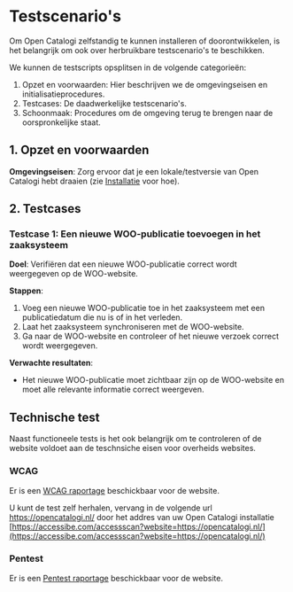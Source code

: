 # Testscenario's

Om Open Catalogi zelfstandig te kunnen installeren of doorontwikkelen, is het belangrijk om ook over herbruikbare testscenario's te beschikken.

We kunnen de testscripts opsplitsen in de volgende categorieën:

1. Opzet en voorwaarden: Hier beschrijven we de omgevingseisen en initialisatieprocedures.
2. Testcases: De daadwerkelijke testscenario's.
3. Schoonmaak: Procedures om de omgeving terug te brengen naar de oorspronkelijke staat.

## 1. Opzet en voorwaarden

**Omgevingseisen**: Zorg ervoor dat je een lokale/testversie van Open Catalogi hebt draaien (zie [Installatie](https://documentatie.opencatalogi.nl/pages/Handleidingen/Installatie) voor hoe).

## 2. Testcases

### Testcase 1: Een nieuwe WOO-publicatie toevoegen in het zaaksysteem

**Doel**: Verifiëren dat een nieuwe WOO-publicatie correct wordt weergegeven op de WOO-website.

**Stappen**:

1. Voeg een nieuwe WOO-publicatie toe in het zaaksysteem met een publicatiedatum die nu is of in het verleden.
2. Laat het zaaksysteem synchroniseren met de WOO-website.
3. Ga naar de WOO-website en controleer of het nieuwe verzoek correct wordt weergegeven.

**Verwachte resultaten**:

- Het nieuwe WOO-publicatie moet zichtbaar zijn op de WOO-website en moet alle relevante informatie correct weergeven.

## Technische test
Naast functioneele tests is het ook belangrijk om te controleren of de website voldoet aan de teschnsiche eisen voor overheids websites.

### WCAG
Er is een [WCAG raportage](https://raw.githubusercontent.com/OpenCatalogi/.github/main/docs/Handleidingen/WCAG-Raportage.pdf) beschickbaar voor de website.

U kunt de test zelf herhalen, vervang in de volgende url https://opencatalogi.nl/ door het addres van uw Open Catalogi installatie
[https://accessibe.com/accessscan?website=https://opencatalogi.nl/](https://accessibe.com/accessscan?website=https://opencatalogi.nl/)

### Pentest
Er is een [Pentest raportage](https://raw.githubusercontent.com/OpenCatalogi/.github/main/docs/Handleidingen/WCAG-Raportage.pdf) beschickbaar voor de website.
